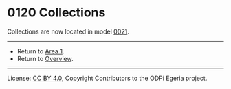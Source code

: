 <!-- SPDX-License-Identifier: CC-BY-4.0 -->
<!-- Copyright Contributors to the ODPi Egeria project. -->

# 0120 Collections

Collections are now located in model [0021](0021-Collections.md).

----

* Return to [Area 1](Area-1-models.md).
* Return to [Overview](.).


----
License: [CC BY 4.0](https://creativecommons.org/licenses/by/4.0/),
Copyright Contributors to the ODPi Egeria project.
